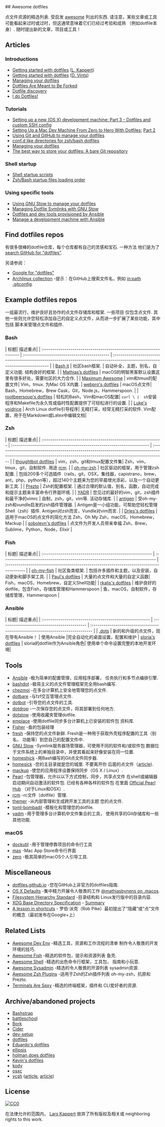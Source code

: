 <div class="github-widget" data-repo="webpro/awesome-dotfiles"></div>
<script async src="https://pagead2.googlesyndication.com/pagead/js/adsbygoogle.js"></script><ins class="adsbygoogle" style="display:block" data-ad-client="ca-pub-6890694312814945" data-ad-slot="5473692530" data-ad-format="auto"  data-full-width-responsive="true"></ins><script>(adsbygoogle = window.adsbygoogle || []).push({});</script>
## Awesome dotfiles

点文件资源的精选列表. 受启发 [awesome](https://github.com/sindresorhus/awesome) 列出的东西.
请注意，某些文章或工具可能看起来过时或过时，但这通常意味着它们已经过考验和成熟
 （例如dotfile本身）. 随时提出新的文章，项目或工具！

## Articles

### Introductions

- [Getting started with dotfiles](https://medium.com/@webprolific/getting-started-with-dotfiles-43c3602fd789)
  ([L. Kappert](https://github.com/webpro))
- [Getting started with dotfiles](https://driesvints.com/blog/getting-started-with-dotfiles/)
  ([D. Vints](https://github.com/driesvints))
- [Managing your dotfiles](https://medium.com/@webprolific/managing-your-dotfiles-7d2725297304)
- [Dotfiles Are Meant to Be Forked](https://zachholman.com/2010/08/dotfiles-are-meant-to-be-forked/)
- [Dotfile discovery](https://wynnnetherland.com/journal/dotfiles-discovery/)
- [I do Dotfiles!](https://jogendra.dev/i-do-dotfiles)

### Tutorials

- [Setting up a new (OS X) development machine: Part 3 - Dotfiles and custom SSH config](https://mattstauffer.com/blog/setting-up-a-new-os-x-development-machine-part-3-dotfiles-rc-files-and-ssh-config/)
- [Setting Up a Mac Dev Machine From Zero to Hero With Dotfiles](https://code.tutsplus.com/tutorials/setting-up-a-mac-dev-machine-from-zero-to-hero-with-dotfiles--net-35449);
  [Part 2](https://code.tutsplus.com/tutorials/setting-up-a-mac-dev-machine-from-zero-to-hero-with-dotfiles-part-2--cms-23145)
- [Using Git and GitHub to manage your dotfiles](http://blog.smalleycreative.com/tutorials/using-git-and-github-to-manage-your-dotfiles/)
- [conf.d like directories for zsh/bash dotfiles](https://chr4.org/blog/2014/09/10/conf-dot-d-like-directories-for-zsh-slash-bash-dotfiles/)
- [Managing your dotfiles](https://www.anishathalye.com/2014/08/03/managing-your-dotfiles/)
- [The best way to store your dotfiles: A bare Git repository](https://www.atlassian.com/git/tutorials/dotfiles)

### Shell startup

- [Shell startup scripts](https://blog.flowblok.id.au/2013-02/shell-startup-scripts.html)
- [Zsh/Bash startup files loading order](https://shreevatsa.wordpress.com/2008/03/30/zshbash-startup-files-loading-order-bashrc-zshrc-etc/)

### Using specific tools

- [Using GNU Stow to manage your dotfiles](http://brandon.invergo.net/news/2012-05-26-using-gnu-stow-to-manage-your-dotfiles.html)
- [Managing Dotfile Symlinks with GNU Stow](https://spin.atomicobject.com/2014/12/26/manage-dotfiles-gnu-stow/)
- [Dotfiles and dev tools provisioned by Ansible](http://palcu.blogspot.com/2014/06/dotfiles-and-dev-tools-provisioned-by.html)
- [Manage a development machine with Ansible](http://kreusch.com.br/blog/2013/12/03/manage-a-development-machine-with-ansible)

## Find dotfiles repos

有很多很棒的dotfile仓库，每个仓库都有自己的灵感和宝石. 一种方法
他们是为了 [search GitHub for "dotfiles"](https://github.com/search?q=dotfiles&type=Repositories).

另请参阅：

- [Google for "dotfiles"](https://www.google.nl/search?q=dotfiles)
- [Archlinux collection](https://wiki.archlinux.org/index.php/Dotfiles)
-提示：在GitHub上搜索文件名，例如
  [in:path .gitconfig](https://github.com/search?utf8=%E2%9C%93&type=Code&q=in%3Apath+.gitconfig).

## Example dotfiles repos

一组最流行，维护良好且协作的点文件存储库和框架. 一些项目
仅包含点文件. 其他一些则允许您轻松添加自己的自定义点文件，从而进一步扩展了某些功能，其中包括
脚本来管理点文件和插件.

### Bash

 | 标题| 描述重点|
| :------------------------------------------------------------------ | :------------------------------------------- | :--------------------------------------------------------------------------------------------------------------------------- |
| [Bash it](https://github.com/Bash-it/bash-it)                        | 社区bash框架.  | 自动补全，主题，别名，自定义功能. 结构良好的框架.  |
| [Mathias’s dotfiles](https://github.com/mathiasbynens/dotfiles)      |  macOS的明智黑客默认设置这里有很多好处，需要社区的大力合作.  |
| [Maximum Awesome](https://github.com/square/maximum-awesome)         |  vim和tmux的配置文件|  Vim，tmux. 为Mac OS X内置.
| [webpro's dotfiles](https://github.com/webpro/dotfiles)              |  macOS点文件|  Bash，Homebrew，Brew Cask，Git，Node.js，Hammerspoon.  |
| [rootbeersoup's dotfiles](https://github.com/rootbeersoup/dotfiles)  | 轻松的Bash，Vim和macOS配置|  `curl \ |  sh`安装程序和Makefile为永久性或临时性配置提供了可轻松进行的设置.  |
| [Luke's voidrice](https://github.com/LukeSmithxyz/voidrice)          |  Arch Linux dotfile引导程序| 无精打采，经常无精打采的软件.  Vim配置，用于在Markdown或Latex中编辑文档|

### Zsh

 | 标题| 描述重点|
| :------------------------------------------------------------ | :--------------------------------------------------------------------- | :----------------------------------------------------------------------------------------------------------------------------------------------------------------- |
| [thoughtbot dotfiles](https://github.com/thoughtbot/dotfiles)  |  vim，zsh，git和tmux配置文件集|  Zsh，vim，tmux，git，自制软件. 用途 [rcm](https://github.com/thoughtbot/rcm).                                                                                      |
| [oh-my-zsh](https://ohmyz.sh)                                  | 社区驱动的框架，用于管理zsh配置.  | 包括200多个可选插件（rails，git，OSX，集线器，capistrano，brew，ant，php，python等），超过140个主题来为您的早晨增光添彩，以及一个自动更新工具.  |
| [Prezto](https://github.com/sorin-ionescu/prezto)              |  Zsh的配置框架.  | 通过合理的默认值，别名，函数，自动完成和提示主题来丰富命令行界面环境.  |
| [YADR](http://skwp.github.io/dotfiles/)                        | 您见过的最好的vim，git，zsh插件和最干净的vimrc | 自制，zsh，git，vim等. 活动存储库.  |
| [antigen](http://antigen.sharats.me)                           | 受oh-my-zsh和vundle启发的zsh插件管理器.  |  Antigen是一小组功能，可帮助您轻松管理Shell（zsh）插件.  Antigen对zsh而言，Vundle对vim而言.  |
| [Dries's dotfiles](https://github.com/driesvints/dotfiles)     | 适用于macOS的点文件的简化方法 Zsh，Oh My Zsh，macOS，Homebrew，Mackup |
| [sobolevn's dotfiles](https://github.com/sobolevn/dotfiles)    | 点文件为开发人员带来幸福 Zsh，Brew，Sublime，Python，Node，Elixir |

### Fish

 | 标题| 描述重点|
| :------------------------------------------------------- | :----------------------------------------------------------------------------- | :--------------------------------------------------------------------------------------- |
| [oh-my-fish](https://github.com/oh-my-fish/oh-my-fish)    | 社区鱼类框架.  | 包括许多插件和主题，以及安装，自动更新和脚手架工具.  |
| [Paul's dotfiles](https://github.com/paulirish/dotfiles)  | 大量的点文件和大量的自定义函数|  Fish，macOS，Homebrew，自定义Shell功能|
| [rkalis's dotfiles](https://github.com/rkalis/dotfiles)   | 维护良好的dotfile，包含Fish，存储库管理和Hammerspoon | 鱼，macOS，自制软件，存储库管理，Hammerspoon |

### Ansible

 | 标题| 描述重点|
| :------------------------------------------------------ | :------------------------------------------- | :------------------------------------------------------------------------------ |
| [.dots](https://github.com/Addvilz/dots)                 | 新的和升级的点文件，现在带有Ansible！  | 使用Ansible |完全自动化的桌面设置，配置和维护
| [sloria's dotfiles](https://github.com/sloria/dotfiles)  |  sloria的dotfile作为Ansible角色| 使用单个命令设置完整的本地开发环境|

## Tools

- [Ansible](https://www.ansible.com) -极为简单的配置管理，应用程序部署，
  任务执行和多节点编排引擎.
- [bashdot](https://github.com/bashdot/bashdot) -极简主义的点文件管理框架完全用bash编写.
- [chezmoi](https://github.com/twpayne/chezmoi) -在多台计算机上安全地管理您的点文件.
- [dotbare](https://github.com/kazhala/dotbare) -与fzf交互管理点文件.
- [dotbot](https://github.com/anishathalye/dotbot) -引导您的点文件的工具.
- [dotdrop](https://github.com/deadc0de6/dotdrop) -一次保存您的点文件，将其部署到任何地方.
- [dotstow](https://github.com/codejamninja/dotstow) -使用收藏夹管理dotfile.
- [emplace](https://github.com/tversteeg/emplace) -使用dotfile同步多台计算机上已安装的软件包
  资料库.
- [Fisher](https://github.com/jorgebucaran/fisher) -鱼的包装经理
- [fresh](https://freshshell.com)  -保持您的点文件新鲜.  Fresh是一种用于获取外壳程序配置的工具（别名，
  功能等）到您自己的配置文件中.
- [GNU Stow](http://www.gnu.org/software/stow/) -Symlink服务器场管理器，可使用不同的软件和/或软件包
  数据位于文件系统上的单独目录中，并使其看起来好像安装在同一位置.
- [homeshick](https://github.com/andsens/homeshick) -用Bash编写的Git点文件同步器.
- [homesick](https://github.com/technicalpickles/homesick)  -您的主目录就是您的城堡. 不要离开你
  后面的点文件（[article](https://technicalpickles.com/posts/never-leave-your-dotfiles-behind-again-with-homesick)).
- [mackup](https://github.com/lra/mackup) -使您的应用程序设置保持同步（OS X / Linux）.
- [Pearl](https://github.com/pearl-core/pearl) -包管理器，允许以以下方式控制，同步，共享点文件
  在shell或编辑器启动期间自动激活的软件包. 已经有各种各样的软件包
  在里面 [Official Pearl Hub](https://github.com/pearl-hub) （对于Linux和OSX）.
- [rcm](https://github.com/thoughtbot/rcm) -rc文件（dotfile）管理.
- [themer](https://github.com/mjswensen/themer) -从内部管理和生成跨开发工具的主题
  您的点文件.
- [toml-bombadil](https://github.com/oknozor/toml-bombadil) -模板化和管理您的dotfile.
- [yadm](https://github.com/TheLocehiliosan/yadm) -用于管理多台计算机中文件集合的工具，
  使用共享的Git存储库和一些其他功能.

### macOS

- [dockutil](https://github.com/kcrawford/dockutil) -用于管理停靠项目的命令行工具
- [mas](https://github.com/mas-cli/mas) -Mac App Store命令行界面
- [zero](https://github.com/zero-sh/zero.sh) -极其简单的macOS个人引导工具.

## Miscellaneous

- [dotfiles.github.io](http://dotfiles.github.io) -您在GitHub上非官方的dotfiles指南.
- [OS X Defaults](https://github.com/kevinSuttle/macOS-Defaults) -集中精力开展令人敬畏的工作
  [@mathiasbynens on .macos](https://github.com/mathiasbynens/dotfiles#sensible-macos-defaults).
- [Filesystem Hierarchy Standard](https://en.wikipedia.org/wiki/Filesystem_Hierarchy_Standard) -目录结构和
  Linux发行版中的目录内容.
- [XDG Base Directory Specification](https://specifications.freedesktop.org/basedir-spec/basedir-spec-latest.html) -
  [Summary](https://wiki.archlinux.org/index.php/XDG_Base_Directory)
- [A lesson in shortcuts](https://www.reddit.com/r/linux/comments/at05xh/why_do_hidden_files_in_unix_begin_with_a_dot/egyj6lr/) -
  罗伯·派克（Rob Pike）最初提出了“隐藏”或“点”文件的概念（最初发布在Google+上）

## Related Lists

- [Awesome Dev Env](https://github.com/jondot/awesome-devenv) -精选工具，资源和工作流程的清单
  制作令人敬畏的开发环境的技巧.
- [Awesome Fish](https://github.com/jorgebucaran/awesome-fish) -精选的软件包，提示和资源列表
  鱼壳.
- [Awesome Shell](https://github.com/alebcay/awesome-shell) -精选的出色命令行框架，工具包，
  指南和小玩意.
- [Awesome Sysadmin](https://github.com/n1trux/awesome-sysadmin) -精选的令人敬畏的开源列表
  sysadmin资源.
- [Awesome Zsh Plugins](https://github.com/unixorn/awesome-zsh-plugins) -适用于Zsh的Zsh插件列表
  oh-my-zsh，抗原和Prezto.
- [Terminals Are Sexy](https://github.com/k4m4/terminals-are-sexy) -精选的终端框架，插件和
  CLI爱好者的资源.

## Archive/abandoned projects

- [Bashstrap](https://github.com/barryclark/bashstrap)
- [battleschool](https://github.com/spencergibb/battleschool)
- [Bork](https://github.com/mattly/bork)
- [Cider](https://github.com/msanders/cider)
- [dev-setup](https://github.com/donnemartin/dev-setup)
- [dotfiles](https://github.com/jbernard/dotfiles)
- [Eduardo's dotfiles](https://github.com/eduardolundgren/dotfiles)
- [ellipsis](https://github.com/ellipsis/ellipsis)
- [holman does dotfiles](https://github.com/holman/dotfiles)
- [Kevin's dotfiles](https://github.com/kdeldycke/dotfiles)
- [kody](https://github.com/jh3y/kody)
- [osxc](http://osxc.github.io)
- [vcsh](https://github.com/RichiH/vcsh)
  ([article](https://blog.tfnico.com/2014/03/managing-dot-files-with-vcsh-and-myrepos.html),
  [article](https://www.kunxi.org/2014/02/manage-dotfiles-using-vcsh-and-mr/))

## License

[![CC0](https://licensebuttons.net/p/zero/1.0/88x31.png)](https://creativecommons.org/publicdomain/zero/1.0/)

在法律允许的范围内， [Lars Kappert](https://www.webpro.nl) 放弃了所有版权及相关或
neighboring rights to this work.
